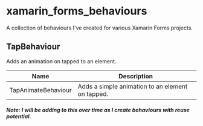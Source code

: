 # xamarin_forms_behaviours
A collection of behaviours I've created for various Xamarin Forms projects.

## TapBehaviour
Adds an animation on tapped to an element.

| Name                    | Description             |                                            
|-------------------------|-------------------------|
| TapAnimateBehaviour            | Adds a simple animation to an element on tapped. |

##### Note: I will be adding to this over time as I create behaviours with reuse potential.